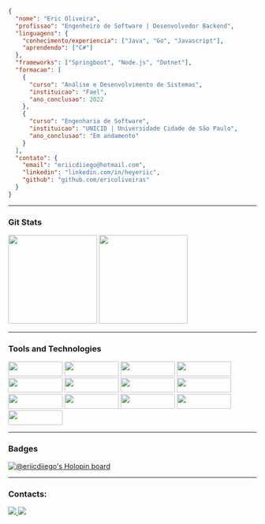 ```json
{
  "nome": "Eric Oliveira",
  "profissao": "Engenheiro de Software | Desenvolvedor Backend",
  "linguagens": {
    "conhecimento/experiencia": ["Java", "Go", "Javascript"],
    "aprendendo": ["C#"]
  },
  "frameworks": ["Springboot", "Node.js", "Dotnet"],
  "formacao": [
    {
      "curso": "Análise e Desenvolvimento de Sistemas",
      "instituicao": "Fael",
      "ano_conclusao": 2022
    },
    {
      "curso": "Engenharia de Software",
      "instituicao": "UNICID | Universidade Cidade de São Paulo",
      "ano_conclusao": "Em andamento"
    }
  ],
  "contato": {
    "email": "eriicdiiego@hotmail.com",
    "linkedin": "linkedin.com/in/heyeriic",
    "github": "github.com/ericoliveiras"
  }
}
```
<hr>

### Git Stats
<div>
 <img height="180em" src="https://github-readme-stats.vercel.app/api/top-langs/?username=EricOliveiras&layout=compact&langs_count=7&theme=dracula"/>
 <img height="180em" src="https://github-readme-stats.vercel.app/api?username=EricOliveiras&show_icons=true&theme=dracula&include_all_commits=true&count_private=true"/>
</div>

<hr>
  
### Tools and Technologies

<div display="flex">
  <img src="https://img.shields.io/badge/JavaScript-F7DF1E?style=for-the-badge&logo=javascript&logoColor=black" height="30" width="110" />
  <img src="https://img.shields.io/badge/TypeScript-007ACC?style=for-the-badge&logo=typescript&logoColor=white" height="30" width="110" />
  <img src="https://img.shields.io/badge/Java-ED8B00?style=for-the-badge&logo=openjdk&logoColor=white" height="30" width="110" /> 
  <img src="https://img.shields.io/badge/Go-00ADD8?style=for-the-badge&logo=go&logoColor=white" height="30" width="110" /> 
  <img src="https://img.shields.io/badge/Node.js-43853D?style=for-the-badge&logo=node.js&logoColor=white" height="30" width="110" />   <img src="https://img.shields.io/badge/Spring-6DB33F?style=for-the-badge&logo=spring&logoColor=white" height="30" width="110" />   <img src="https://img.shields.io/badge/MySQL-00000F?style=for-the-badge&logo=mysql&logoColor=white" height="30" width="110" />   
  <img src="https://img.shields.io/badge/PostgreSQL-316192?style=for-the-badge&logo=postgresql&logoColor=white" height="30" width="110" />
  <img src="https://img.shields.io/badge/MongoDB-4EA94B?style=for-the-badge&logo=mongodb&logoColor=white" height="30" width="110" /> 
  <img src="https://img.shields.io/badge/Hibernate-59666C?style=for-the-badge&logo=Hibernate&logoColor=white" height="30" width="110" /> 
  <img src="https://img.shields.io/badge/Prisma-3982CE?style=for-the-badge&logo=Prisma&logoColor=white" height="30" width="110" /> 
  <img src="https://img.shields.io/badge/Sequelize-52B0E7?style=for-the-badge&logo=Sequelize&logoColor=white" height="30" width="110" />
  <img src="https://img.shields.io/badge/GIT-E44C30?style=for-the-badge&logo=git&logoColor=white" height="30" width="110" /> 
</div>
           
<hr>

### Badges

[![@eriicdiiego's Holopin board](https://holopin.me/eriicdiiego)](https://holopin.io/@eriicdiiego)

<hr>
  
### Contacts:

<div>
  <a href = "mailto:eriicdiiego@hotmail.com">
    <img src="https://img.shields.io/badge/Gmail-D14836?style=for-the-badge&logo=gmail&logoColor=white" target="_blank">
  </a>
  <a href="https://www.linkedin.com/in/eric-oliveira-588379204/" target="_blank">
    <img src="https://img.shields.io/badge/-LinkedIn-%230077B5?style=for-the-badge&logo=linkedin&logoColor=white" target="_blank">
  </a>   
</div>
  
